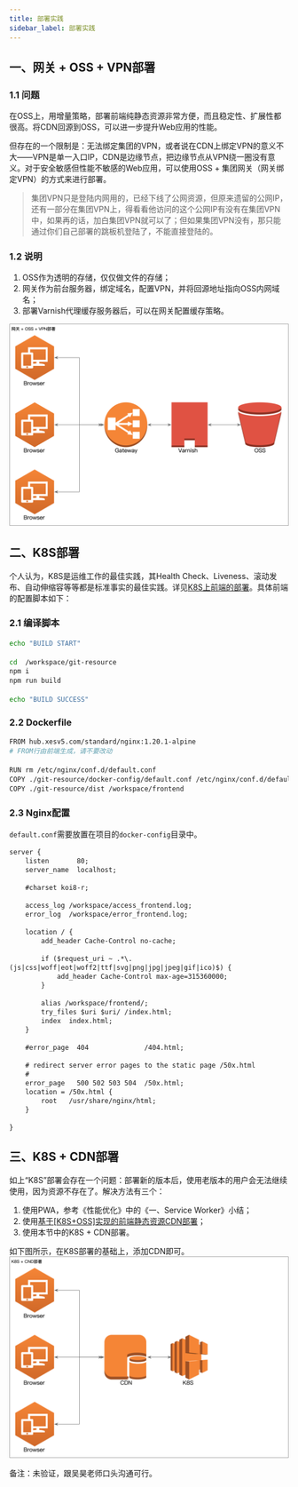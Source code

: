 ```yaml
---
title: 部署实践
sidebar_label: 部署实践
---
```


## 一、网关 + OSS + VPN部署

### 1.1 问题
在OSS上，用增量策略，部署前端纯静态资源非常方便，而且稳定性、扩展性都很高。将CDN回源到OSS，可以进一步提升Web应用的性能。

但存在的一个限制是：无法绑定集团的VPN，或者说在CDN上绑定VPN的意义不大——VPN是单一入口IP，CDN是边缘节点，把边缘节点从VPN绕一圈没有意义。对于安全敏感但性能不敏感的Web应用，可以使用OSS + 集团网关（网关绑定VPN）的方式来进行部署。

> 集团VPN只是登陆内网用的，已经下线了公网资源，但原来遗留的公网IP，还有一部分在集团VPN上，得看看他访问的这个公网IP有没有在集团VPN中，如果再的话，加白集团VPN就可以了；但如果集团VPN没有，那只能通过你们自己部署的跳板机登陆了，不能直接登陆的。

### 1.2 说明
1. OSS作为透明的存储，仅仅做文件的存储；
2. 网关作为前台服务器，绑定域名，配置VPN，并将回源地址指向OSS内网域名；
3. 部署Varnish代理缓存服务器后，可以在网关配置缓存策略。

![网关 + OSS + VPN部署](../static/assets/images/gateway-oss-vpn-deploy.png)


## 二、K8S部署
个人认为，K8S是运维工作的最佳实践，其Health Check、Liveness、滚动发布、自动伸缩容等等都是标准事实的最佳实践。详见[K8S上前端的部署](https://cloud.tal.com/docs/k8s/quick_start/k8s-oss.html)。具体前端的配置脚本如下：

### 2.1 编译脚本
```bash
echo "BUILD START"

cd  /workspace/git-resource
npm i
npm run build

echo "BUILD SUCCESS"
```

### 2.2 Dockerfile
```bash
FROM hub.xesv5.com/standard/nginx:1.20.1-alpine
# FROM行由前端生成，请不要改动

RUN rm /etc/nginx/conf.d/default.conf
COPY ./git-resource/docker-config/default.conf /etc/nginx/conf.d/default.conf
COPY ./git-resource/dist /workspace/frontend
```

### 2.3 Nginx配置
`default.conf`需要放置在项目的`docker-config`目录中。

```nginx
server {
    listen       80;
    server_name  localhost;

    #charset koi8-r;

    access_log /workspace/access_frontend.log;
    error_log  /workspace/error_frontend.log;

    location / {
        add_header Cache-Control no-cache;

        if ($request_uri ~ .*\.(js|css|woff|eot|woff2|ttf|svg|png|jpg|jpeg|gif|ico)$) {
            add_header Cache-Control max-age=315360000;
        }

        alias /workspace/frontend/;
        try_files $uri $uri/ /index.html;
        index  index.html;
    }

    #error_page  404              /404.html;

    # redirect server error pages to the static page /50x.html
    #
    error_page   500 502 503 504  /50x.html;
    location = /50x.html {
        root   /usr/share/nginx/html;
    }

}
```


## 三、K8S + CDN部署
如上“K8S”部署会存在一个问题：部署新的版本后，使用老版本的用户会无法继续使用，因为资源不存在了。解决方法有三个：
1. 使用PWA，参考《性能优化》中的《一、Service Worker》小结；
2. 使用[基于[K8S+OSS]实现的前端静态资源CDN部署](https://cloud.tal.com/docs/k8s/quick_start/k8s-oss.html)；
3. 使用本节中的K8S + CDN部署。

如下图所示，在K8S部署的基础上，添加CDN即可。
![K8S + CDN部署](../static/assets/images/k8s-cdn-deploy.png)

备注：未验证，跟吴昊老师口头沟通可行。
